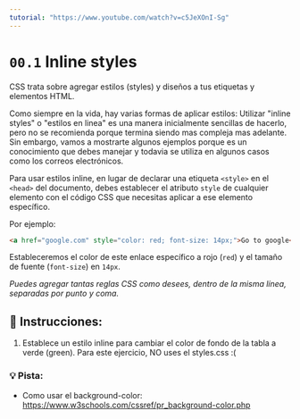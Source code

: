 ```yaml
---
tutorial: "https://www.youtube.com/watch?v=c5JeXOnI-Sg"
---
```


# `00.1` Inline styles


CSS trata sobre agregar estilos (styles) y diseños a tus etiquetas y elementos HTML.

Como siempre en la vida, hay varias formas de aplicar estilos: Utilizar "inline styles" o "estilos en linea" es una manera inicialmente sencillas de hacerlo, pero no se recomienda porque termina siendo mas compleja mas adelante. Sin embargo, vamos a mostrarte algunos ejemplos porque es un conocimiento que debes manejar y todavia se utiliza en algunos casos como los correos electrónicos.

Para usar estilos inline, en lugar de declarar una etiqueta `<style>` en el `<head>` del documento, debes establecer el atributo `style` de cualquier elemento con el código CSS que necesitas aplicar a ese elemento específico.

Por ejemplo:

```html
<a href="google.com" style="color: red; font-size: 14px;">Go to google</a>
```

Estableceremos el color de este enlace específico a rojo (`red`) y el tamaño de fuente (`font-size`) en `14px`.

*Puedes agregar tantas reglas CSS como desees, dentro de la misma línea, separadas por punto y coma.*

## 📝 Instrucciones:


1. Establece un estilo inline para cambiar el color de fondo de la tabla a verde (green). Para este ejercicio, NO uses el styles.css :(

### 💡 Pista:

- Como usar el background-color: https://www.w3schools.com/cssref/pr_background-color.php
